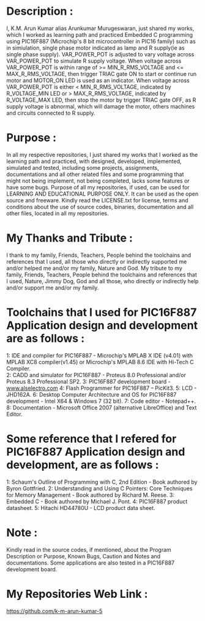 ﻿Description :
=============
I, K.M. Arun Kumar alias Arunkumar Murugeswaran, just shared my works, which I worked as learning path and practiced Embedded C programming using PIC16F887 (Microchip's 8 bit microcontroller in PIC16 family) such as in simiulation, single phase motor indicated as lamp and R supply(ie as single phase supply).                VAR_POWER_POT is adjusted to vary voltage across VAR_POWER_POT to simulate R supply voltage.  When voltage across VAR_POWER_POT is within range of >= MIN_R_RMS_VOLTAGE and <= MAX_R_RMS_VOLTAGE, then trigger TRIAC gate ON to start or continue run motor and MOTOR_ON LED is used as an indicator. When voltage across VAR_POWER_POT is either < MIN_R_RMS_VOLTAGE, indicated by R_VOLTAGE_MIN LED or > MAX_R_RMS_VOLTAGE, indicated by R_VOLTAGE_MAX LED, then stop the motor by trigger TRIAC gate OFF, as R supply voltage is abnormal, which will damage the motor, others machines and circuits connected to R supply. 

Purpose :
=========
In all my respective repositories, I just shared my works that I worked as the learning path and practiced, with designed, developed, implemented, simulated and tested, including some projects, assignments, documentations and all other related files and some programming that might not being implement, not being completed, lacks some features or have some bugs. Purpose of all my repositories, if used, can be used for LEARNING AND EDUCATIONAL PURPOSE ONLY. It can be used as the open source and freeware. Kindly read the LICENSE.txt for license, terms and conditions about the use of source codes, binaries, documentation and all other files, located in all my repositories. 

My Thanks and Tribute :
========================
I thank to my family, Friends, Teachers, People behind the toolchains and references that I used, all those who directly or indirectly supported me and/or helped me and/or my family, Nature and God. My tribute to my family, Friends, Teachers, People behind the toolchains and references that I used, Nature, Jimmy Dog, God and all those, who directly or indirectly help and/or support me and/or my family.

Toolchains that I used for PIC16F887 Application design and development are as follows :
=========================================================================================
1: IDE and compiler for PIC16F887                                           - Microchip's MPLAB X IDE (v4.01) with MPLAB XC8 compiler(v1.45) or
                                                                              Microchip's MPLAB 8.6 IDE with Hi-Tech C Compiler.  
2: CADD and simulator for PIC16F887                                         - Proteus 8.0 Professional and/or Proteus 8.3 Professional SP2.
3: PIC16F887 development board                                              - www.alselectro.com 
4: Flash Programmer for PIC16F887                                           – PicKit3.
5: LCD                                                                      - JHD162A.
6: Desktop Computer Architecture and OS for PIC16F887 development           - Intel X64 & Windows 7 (32 bit).
7: Code editor                                                              - Notepad++.
8: Documentation                                                            - Microsoft Office 2007 (alternative LibreOffice) and Text Editor.

Some reference that I refered for PIC16F887  Application design and development, are as follows :
==================================================================================================
1: Schaum's Outline of Programming with C, 2nd Edition - Book authored by Byron Gottfried.
2: Understanding and Using C Pointers: Core Techniques for Memory Management - Book authored by Richard M. Reese. 
3: Embedded C - Book authored by Michael J. Pont.
4: PIC16F887 product datasheet.
5: Hitachi HD44780U - LCD product data sheet.

Note :
======
Kindly read in the source codes, if mentioned, about the Program Description or Purpose, Known Bugs, Caution and Notes and documentations. Some applications are also tested in a PIC16F887 development board.

My Repositories Web Link :
==========================
https://github.com/k-m-arun-kumar-5

